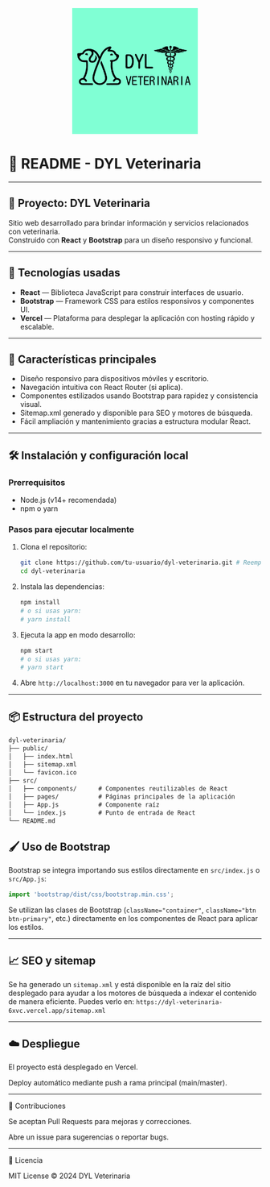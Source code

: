 <p align="center">
  <img src="./LogoDyl.png" alt="Logo DYL Veterinaria" width="250" />
</p>


# 📄 README - DYL Veterinaria

---

## 🐾 Proyecto: DYL Veterinaria

Sitio web desarrollado para brindar información y servicios relacionados con veterinaria.  
Construido con **React** y **Bootstrap** para un diseño responsivo y funcional.

---

## 🚀 Tecnologías usadas

-   **React** — Biblioteca JavaScript para construir interfaces de usuario.
-   **Bootstrap** — Framework CSS para estilos responsivos y componentes UI.
-   **Vercel** — Plataforma para desplegar la aplicación con hosting rápido y escalable.

---

## 🎯 Características principales

-   Diseño responsivo para dispositivos móviles y escritorio.
-   Navegación intuitiva con React Router (si aplica).
-   Componentes estilizados usando Bootstrap para rapidez y consistencia visual.
-   Sitemap.xml generado y disponible para SEO y motores de búsqueda.
-   Fácil ampliación y mantenimiento gracias a estructura modular React.

---

## 🛠️ Instalación y configuración local

### Prerrequisitos

-   Node.js (v14+ recomendada)
-   npm o yarn

### Pasos para ejecutar localmente

1. Clona el repositorio:
    ```bash
    git clone https://github.com/tu-usuario/dyl-veterinaria.git # Reemplaza con tu usuario
    cd dyl-veterinaria
    ```
2. Instala las dependencias:
    ```bash
    npm install
    # o si usas yarn:
    # yarn install
    ```
3. Ejecuta la app en modo desarrollo:
    ```bash
    npm start
    # o si usas yarn:
    # yarn start
    ```
4. Abre `http://localhost:3000` en tu navegador para ver la aplicación.

---

## 📦 Estructura del proyecto

```plaintext
dyl-veterinaria/
├── public/
│   ├── index.html
│   ├── sitemap.xml
│   └── favicon.ico
├── src/
│   ├── components/      # Componentes reutilizables de React
│   ├── pages/           # Páginas principales de la aplicación
│   ├── App.js           # Componente raíz
│   └── index.js         # Punto de entrada de React
└── README.md
```


## 🖌️ Uso de Bootstrap

Bootstrap se integra importando sus estilos directamente en `src/index.js` o `src/App.js`:
```javascript
import 'bootstrap/dist/css/bootstrap.min.css';
```
Se utilizan las clases de Bootstrap (`className="container"`, `className="btn btn-primary"`, etc.) directamente en los componentes de React para aplicar los estilos.

---

## 📈 SEO y sitemap

Se ha generado un `sitemap.xml` y está disponible en la raíz del sitio desplegado para ayudar a los motores de búsqueda a indexar el contenido de manera eficiente. Puedes verlo en:
`https://dyl-veterinaria-6xvc.vercel.app/sitemap.xml`

---

## ☁️ Despliegue

El proyecto está desplegado en Vercel.

Deploy automático mediante push a rama principal (main/master).

---

🤝 Contribuciones

Se aceptan Pull Requests para mejoras y correcciones.

Abre un issue para sugerencias o reportar bugs.

---

📄 Licencia

MIT License © 2024 DYL Veterinaria